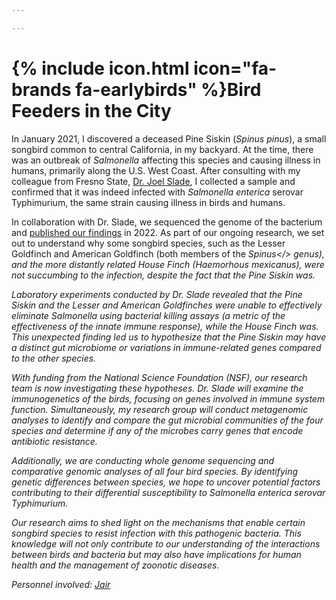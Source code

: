 ```yaml
---

---
```


# {% include icon.html icon="fa-brands fa-earlybirds" %}Bird Feeders in the City

In January 2021, I discovered a deceased Pine Siskin (<i>Spinus pinus</i>), a small songbird common to central California, in my backyard. At the time, there was an outbreak of <i>Salmonella</i> affecting this species and causing illness in humans, primarily along the U.S. West Coast. After consulting with my colleague from Fresno State, <a href="https://www.sladelab.com/">Dr. Joel Slade</a>, I collected a sample and confirmed that it was indeed infected with <i>Salmonella enterica</i> serovar Typhimurium, the same strain causing illness in birds and humans.

In collaboration with Dr. Slade, we sequenced the genome of the bacterium and <a href="https://doi.org/gs9qsq">published our findings</a> in 2022. As part of our ongoing research, we set out to understand why some songbird species, such as the Lesser Goldfinch and American Goldfinch (both members of the <i>Spinus</> genus), and the more distantly related House Finch (<i>Haemorhous mexicanus</i>), were not succumbing to the infection, despite the fact that the Pine Siskin was.

Laboratory experiments conducted by Dr. Slade revealed that the Pine Siskin and the Lesser and American Goldfinches were unable to effectively eliminate <i>Salmonella</i> using bacterial killing assays (a metric of the effectiveness of the innate immune response), while the House Finch was. This unexpected finding led us to hypothesize that the Pine Siskin may have a distinct gut microbiome or variations in immune-related genes compared to the other species.

With funding from the National Science Foundation (NSF), our research team is now investigating these hypotheses. Dr. Slade will examine the immunogenetics of the birds, focusing on genes involved in immune system function. Simultaneously, my research group will conduct metagenomic analyses to identify and compare the gut microbial communities of the four species and determine if any of the microbes carry genes that encode antibiotic resistance.

Additionally, we are conducting whole genome sequencing and comparative genomic analyses of all four bird species. By identifying genetic differences between species, we hope to uncover potential factors contributing to their differential susceptibility to <i>Salmonella enterica</i> serovar Typhimurium.

Our research aims to shed light on the mechanisms that enable certain songbird species to resist infection with this pathogenic bacteria. This knowledge will not only contribute to our understanding of the interactions between birds and bacteria but may also have implications for human health and the management of zoonotic diseases.

Personnel involved: <a href="https://tvanlaar.github.io/members/jtorres.html">Jair</a>
